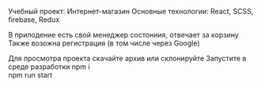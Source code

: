 Учебный проект: Интернет-магазин
Основные технологии: React, SCSS, firebase, Redux

В прилодение есть свой менеджер состониия, отвечает за корзину
Также возожна регистрация (в том числе через Google)

Для просмотра проекта скачайте архив или склонируйте
Запустите в среде разработки 
npm i  
npm run start